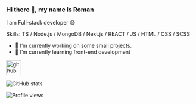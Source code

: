 ### Hi there 👋, my name is Roman
I am Full-stack developer 😄

Skills: TS / Node.js / MongoDB / Next.js / REACT / JS / HTML / CSS / SCSS

- 🔭 I’m currently working on some small projects. 
- 🌱 I’m currently learning front-end development 


[<img src='https://cdn.jsdelivr.net/npm/simple-icons@3.0.1/icons/github.svg' alt='github' height='40'>](https://github.com/moran711)  

![GitHub stats](https://github-readme-stats.vercel.app/api?username=moran711&show_icons=true)  

![Profile views](https://gpvc.arturio.dev/moran711)  
